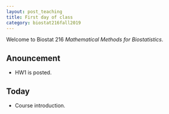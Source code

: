 ```yaml
---
layout: post_teaching
title: First day of class
category: biostat216fall2019
---
```


Welcome to Biostat 216 *Mathematical Methods for Biostatistics*.

## Anouncement

* HW1 is posted.

## Today

* Course introduction.
